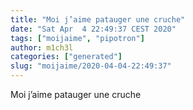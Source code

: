 ```yaml
---
title: "Moi j’aime patauger une cruche"
date: "Sat Apr  4 22:49:37 CEST 2020"
tags: ["moijaime", "pipotron"]
author: m1ch3l
categories: ["generated"]
slug: "moijaime/2020-04-04-22:49:37"
---
```


Moi j’aime patauger une cruche
